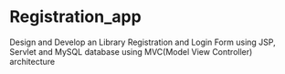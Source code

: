 # Registration_app
Design and Develop an Library Registration and Login Form using JSP, Servlet and MySQL database using MVC(Model View Controller) architecture
